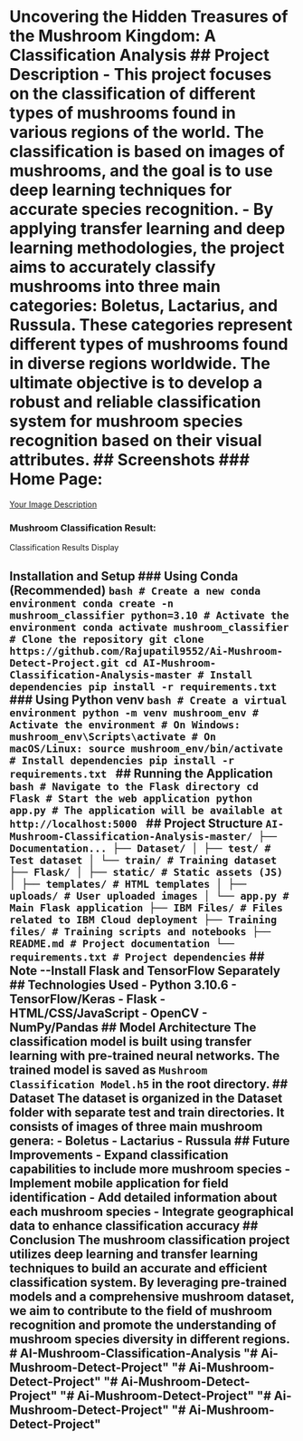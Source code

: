 # **Uncovering the Hidden Treasures of the Mushroom Kingdom: A Classification Analysis** ## **Project Description** - This project focuses on the classification of different types of mushrooms found in various regions of the world. The classification is based on images of mushrooms, and the goal is to use deep learning techniques for accurate species recognition. - By applying transfer learning and deep learning methodologies, the project aims to accurately classify mushrooms into three main categories: Boletus, Lactarius, and Russula. These categories represent different types of mushrooms found in diverse regions worldwide. The ultimate objective is to develop a robust and reliable classification system for mushroom species recognition based on their visual attributes. ## **Screenshots** ### Home Page:
[Your Image Description](https://camo.githubusercontent.com/acab11e3741e5399b9201b53b2eb01c0a59d3011220d49c7f8224106e73f7b94/68747470733a2f2f64726976652e676f6f676c652e636f6d2f75633f6578706f72743d766965772669643d3179425368377a7544645570384f51637844787778775a43663255596c6b50514f)

### Mushroom Classification Result:
Classification Results Display

## **Installation and Setup** ### Using Conda (Recommended) ```bash # Create a new conda environment conda create -n mushroom_classifier python=3.10 # Activate the environment conda activate mushroom_classifier # Clone the repository git clone https://github.com/Rajupatil9552/Ai-Mushroom-Detect-Project.git cd AI-Mushroom-Classification-Analysis-master # Install dependencies pip install -r requirements.txt ``` ### Using Python venv ```bash # Create a virtual environment python -m venv mushroom_env # Activate the environment # On Windows: mushroom_env\Scripts\activate # On macOS/Linux: source mushroom_env/bin/activate # Install dependencies pip install -r requirements.txt ``` ## **Running the Application** ```bash # Navigate to the Flask directory cd Flask # Start the web application python app.py # The application will be available at http://localhost:5000 ``` ## **Project Structure** ``` AI-Mushroom-Classification-Analysis-master/ ├── Documentation... ├── Dataset/ │ ├── test/ # Test dataset │ └── train/ # Training dataset ├── Flask/ │ ├── static/ # Static assets (JS) │ ├── templates/ # HTML templates │ ├── uploads/ # User uploaded images │ └── app.py # Main Flask application ├── IBM Files/ # Files related to IBM Cloud deployment ├── Training files/ # Training scripts and notebooks ├── README.md # Project documentation └── requirements.txt # Project dependencies ``` ## **Note** --Install Flask and TensorFlow Separately ## **Technologies Used** - Python 3.10.6 - TensorFlow/Keras - Flask - HTML/CSS/JavaScript - OpenCV - NumPy/Pandas ## **Model Architecture** The classification model is built using transfer learning with pre-trained neural networks. The trained model is saved as `Mushroom Classification Model.h5` in the root directory. ## **Dataset** The dataset is organized in the Dataset folder with separate test and train directories. It consists of images of three main mushroom genera: - Boletus - Lactarius - Russula ## **Future Improvements** - Expand classification capabilities to include more mushroom species - Implement mobile application for field identification - Add detailed information about each mushroom species - Integrate geographical data to enhance classification accuracy ## **Conclusion** The mushroom classification project utilizes deep learning and transfer learning techniques to build an accurate and efficient classification system. By leveraging pre-trained models and a comprehensive mushroom dataset, we aim to contribute to the field of mushroom recognition and promote the understanding of mushroom species diversity in different regions. # AI-Mushroom-Classification-Analysis "# Ai-Mushroom-Detect-Project" "# Ai-Mushroom-Detect-Project" "# Ai-Mushroom-Detect-Project" "# Ai-Mushroom-Detect-Project" "# Ai-Mushroom-Detect-Project" "# Ai-Mushroom-Detect-Project"
